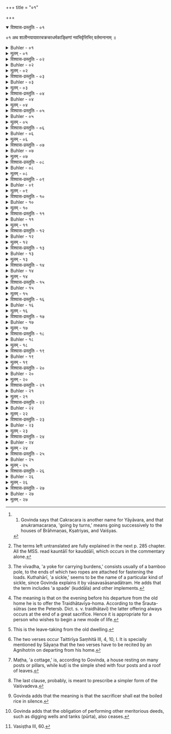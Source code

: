+++
title = "०१"

+++

<details open><summary>विश्वास-प्रस्तुतिः - ०१</summary>

  ०१  अथ शालीनयायावरचक्रचरधर्मकाङ्क्षिणां नवभिर्वृत्तिभिर् वर्तमानानाम् ॥
</details>

<details><summary>Buhler - ०१</summary>

1. As regards (the mode of subsistence called) Shaṇṇivartanī, (that) is (as follows):
</details>


<details><summary>मूलम् - ०१</summary>

  ०१  अथ शालीनयायावरचक्रचरधर्मकाङ्क्षिणां नवभिर्वृत्तिभिर् वर्तमानानाम् ॥
</details>


<details><summary>विश्वास-प्रस्तुतिः - ०२</summary>

०२  तेषां तद्वर्तनाद् वृत्तिर् इत्य् उच्यते ॥
</details>

<details><summary>Buhler - ०२</summary>

2. The term livelihood' (vṛtti) is used because they subsist thereby (tadvartanāt).
</details>

<details><summary>मूलम् - ०२</summary>

०२  तेषां तद्वर्तनाद् वृत्तिर् इत्य् उच्यते ॥
</details>

<details><summary>विश्वास-प्रस्तुतिः - ०३</summary>

०३  शालाश्रयत्वाच् छालीनत्वम् ॥
</details>

<details><summary>Buhler - ०३</summary>

3. The word Sālīna (is used) because they dwell in houses (śālā).
</details>

<details><summary>मूलम् - ०३</summary>

०३  शालाश्रयत्वाच् छालीनत्वम् ॥
</details>

<details><summary>विश्वास-प्रस्तुतिः - ०४</summary>

०४  वृत्त्या वरया यातीति यायावरत्वम् ॥
</details>

<details><summary>Buhler - ०४</summary>

4. To be a Yāyāvara (means that one) goes on by means of a most excellent livelihood (vṛttyā varayā yāti).
</details>

<details><summary>मूलम् - ०४</summary>

०४  वृत्त्या वरया यातीति यायावरत्वम् ॥
</details>

<details><summary>विश्वास-प्रस्तुतिः - ०५</summary>

०५  अनुक्रमेण चरणाच् चक्रचरत्वम् ॥ [k: अनुक्रमचरणाच्]
</details>

<details><summary>Buhler - ०५</summary>

5. The term Cakracara is derived from going by turns (to the houses of rich men). [^1] 


[^1]:  1. Govinda says that Cakracara is another name for Yāyāvara, and that anukramacaraṇa, 'going by turns,' means going successively to the houses of Brāhmaṇas, Kṣatriyas, and Vaiśyas.
</details>

<details><summary>मूलम् - ०५</summary>

०५  अनुक्रमेण चरणाच् चक्रचरत्वम् ॥ [k: अनुक्रमचरणाच्]
</details>

<details><summary>विश्वास-प्रस्तुतिः - ०६</summary>

०६  ता अनुव्याख्यास्यामः ॥
</details>

<details><summary>Buhler - ०६</summary>

6. We will explain those (above-mentioned means of livelihood) in their proper order.
</details>

<details><summary>मूलम् - ०६</summary>

०६  ता अनुव्याख्यास्यामः ॥
</details>

<details><summary>विश्वास-प्रस्तुतिः - ०७</summary>

०७  षण्णिवर्तनी कौद्दाली ध्रुवा संप्रक्षालनीसमूहा फालनी शिलोञ्छा कापोतासिद्धेच्छेति नवैताः ॥ [k: कोद्दाली॥।पालिनी सिलोञ्छा]
</details>

<details><summary>Buhler - ०७</summary>

7. They are nine, (viz.) Shaṇṇivartanī, Kauddāli, Dhruvā, Samprakṣālanī, Samūhā, Pālanī, Siloñchā, Kapotā, and Siddhoñchā. [^2] 


[^2]:  The terms left untranslated are fully explained in the next p. 285 chapter. All the MSS. read kauntālī for kauddālī, which occurs in the commentary alone.
</details>

<details><summary>मूलम् - ०७</summary>

०७  षण्णिवर्तनी कौद्दाली ध्रुवा संप्रक्षालनीसमूहा फालनी शिलोञ्छा कापोतासिद्धेच्छेति नवैताः ॥ [k: कोद्दाली॥।पालिनी सिलोञ्छा]
</details>

<details><summary>विश्वास-प्रस्तुतिः - ०८</summary>

०८  तासाम् एव वान्यापि दशमी वृत्तिर् भवति ॥ [k: वृद्धिर्]
</details>

<details><summary>Buhler - ०८</summary>

8. (In addition) to these there is a tenth way of living, viz. forest-life.
</details>

<details><summary>मूलम् - ०८</summary>

०८  तासाम् एव वान्यापि दशमी वृत्तिर् भवति ॥ [k: वृद्धिर्]
</details>

<details><summary>विश्वास-प्रस्तुतिः - ०९</summary>

०९  आ नववृत्तेः ॥
</details>

<details><summary>Buhler - ०९</summary>

9. (If he desires to adopt) any of the nine ways of living,
</details>

<details><summary>मूलम् - ०९</summary>

०९  आ नववृत्तेः ॥
</details>

<details><summary>विश्वास-प्रस्तुतिः - १०</summary>

१०  केशश्मश्रुलोमनखानि वापयित्वोपकल्पयते ॥
</details>

<details><summary>Buhler - १०</summary>

10. He causes the hair of his head, his beard, the hair on his body, and his nails to be cut, and besides gets ready (the following objects),
</details>

<details><summary>मूलम् - १०</summary>

१०  केशश्मश्रुलोमनखानि वापयित्वोपकल्पयते ॥
</details>

<details><summary>विश्वास-प्रस्तुतिः - ११</summary>

११  कृष्णाजिनं कमण्डलुं यष्टिं वीवधं कुतपहारम् इति ॥ [k:कुथहारिम्]
</details>

<details><summary>Buhler - ११</summary>

11. (Viz.) the skin of a black antelope, a water-pot, a staff, a yoke for carrying burdens, (and) a sickle. [^3] 


[^3]:  The vīvadha, 'a yoke for carrying burdens,' consists usually of a bamboo pole, to the ends of which two ropes are attached for fastening the loads. Kuthahārī, 'a sickle,' seems to be the name of a particular kind of sickle, since Govinda explains it by vāsavasāsanadātram. He adds that the term includes 'a spade' (kuddāla) and other implements.
</details>

<details><summary>मूलम् - ११</summary>

११  कृष्णाजिनं कमण्डलुं यष्टिं वीवधं कुतपहारम् इति ॥ [k:कुथहारिम्]
</details>

<details><summary>विश्वास-प्रस्तुतिः - १२</summary>

१२  त्रैधातवीयेनेष्ट्वा प्रस्थास्यति वैश्वानर्या वा ॥
</details>

<details><summary>Buhler - १२</summary>

12. He desires to go forth, after having offered a Traidhātavīya (offering) or a Vaiśvānarī (iṣṭi). [^4] 


[^4]:  The meaning is that on the evening before his departure from the old home he is to offer the Traidhātavīya-homa. According to the Śrauta-sūtras (see the Petersb. Dict. s. v. traidhātavī) the latter offering always occurs at the end of a great sacrifice. Hence it is appropriate for a person who wishes to begin a new mode of life.
</details>

<details><summary>मूलम् - १२</summary>

१२  त्रैधातवीयेनेष्ट्वा प्रस्थास्यति वैश्वानर्या वा ॥
</details>

<details><summary>विश्वास-प्रस्तुतिः - १३</summary>

१३  अथ प्रातर् उदित आदित्ये यथासूत्रम् अग्नीन्प्रज्वाल्य गार्हपत्य आज्यं विलाप्योत्पूय स्रुक्स्रुवं निष्टप्यसंमृज्य स्रुचि चतुर्गृहीतं गृहीत्वाहवनीये वास्तोष्पतीयंजुहोति ॥ [k omits अथ]
</details>

<details><summary>Buhler - १३</summary>

13. Now on the (following) morning, after the sun has risen, he makes the sacred fires burn brightly, melts butter on the Gārhapatya fire, cleanses it (with Kuśa grass), heats the (spoons called) Sruc and Sruva, cleans (them), takes out four (spoonfuls of butter) in the Sruc, and offers the Vāstoṣpatīya (oblation) in the Āhavanīya fire according to (the rules of his) Sūtra. [^5] 


[^5]:  This is the leave-taking from the old dwelling.
</details>

<details><summary>मूलम् - १३</summary>

१३  अथ प्रातर् उदित आदित्ये यथासूत्रम् अग्नीन्प्रज्वाल्य गार्हपत्य आज्यं विलाप्योत्पूय स्रुक्स्रुवं निष्टप्यसंमृज्य स्रुचि चतुर्गृहीतं गृहीत्वाहवनीये वास्तोष्पतीयंजुहोति ॥ [k omits अथ]
</details>

<details><summary>विश्वास-प्रस्तुतिः - १४</summary>

१४  वास्तोष्पते प्रति जानीह्य् अस्मान् इति पुरोनुवाक्याम् अनूच्य । वास्तोष्पते शग्मया संसदा त इति याज्यया जुहोति ॥
</details>

<details><summary>Buhler - १४</summary>

14. Having recited the Puronuvākyā (verse), 'O lord of the dwelling, permit us,' &c., he offers (the oblation) with the Yājyā verse, 'O lord of the dwelling, with thy kind company,' &c. [^6] 


[^6]:  The two verses occur Taittirīya Saṃhitā III, 4, 10, I. It is specially mentioned by Sāyaṇa that the two verses have to be recited by an Agnihotrin on departing from his home.
</details>

<details><summary>मूलम् - १४</summary>

१४  वास्तोष्पते प्रति जानीह्य् अस्मान् इति पुरोनुवाक्याम् अनूच्य । वास्तोष्पते शग्मया संसदा त इति याज्यया जुहोति ॥
</details>

<details><summary>विश्वास-प्रस्तुतिः - १५</summary>

१५  सर्व एवाहिताग्निर् इत्य् एके ॥
</details>

<details><summary>Buhler - १५</summary>

15. Some (declare that) every person who has kindled the sacred fires (shall offer these Homas).
</details>

<details><summary>मूलम् - १५</summary>

१५  सर्व एवाहिताग्निर् इत्य् एके ॥
</details>

<details><summary>विश्वास-प्रस्तुतिः - १६</summary>

१६  यायावर इत्य् एके ॥
</details>

<details><summary>Buhler - १६</summary>

16. Others (say that) a Yāyāvara alone (shall do it).
</details>

<details><summary>मूलम् - १६</summary>

१६  यायावर इत्य् एके ॥
</details>

<details><summary>विश्वास-प्रस्तुतिः - १७</summary>

१७  निर्गत्य ग्रामान्ते ग्रामसीमान्ते वावतिष्ठते । तत्रकुटीं मठं वा करोति कृतं वा प्रविशति ॥
</details>

<details><summary>Buhler - १७</summary>

17. After departing (from his house), he stops at the extremity of the village, or at the extremity of the boundary of the village, builds there a hut or a cottage, and enters that. [^7] 


[^7]:  Maṭha, 'a cottage,' is, according to Govinda, a house resting on many posts or pillars, while kuṭī is the simple shed with four posts and a roof of leaves.
</details>

<details><summary>मूलम् - १७</summary>

१७  निर्गत्य ग्रामान्ते ग्रामसीमान्ते वावतिष्ठते । तत्रकुटीं मठं वा करोति कृतं वा प्रविशति ॥
</details>

<details><summary>विश्वास-प्रस्तुतिः - १८</summary>

१८  कृष्णाजिनादीनाम् उपकॢप्तानां यस्मिन्न् अर्थे येन येन यत्प्रयोजनं तेन तेन तत् कुर्यात् ॥ [k: यस्मिन् यस्मिन्न्]
</details>

<details><summary>Buhler - १८</summary>

18. Let him use the skin of the black antelope and the other (objects) which he has prepared for the several purposes which they are intended to serve.
</details>

<details><summary>मूलम् - १८</summary>

१८  कृष्णाजिनादीनाम् उपकॢप्तानां यस्मिन्न् अर्थे येन येन यत्प्रयोजनं तेन तेन तत् कुर्यात् ॥ [k: यस्मिन् यस्मिन्न्]
</details>

<details><summary>विश्वास-प्रस्तुतिः - १९</summary>

१९  प्रसिद्धम् अग्नीनां परिचरणम् । प्रसिद्धंदर्शपूर्णमासाभ्यां यजनम् । प्रसिद्धः पञ्चानां महतां यज्ञानामनुप्रयोगः । उत्पन्नानाम् ओषधीनां निर्वापणं दृष्टं भवति ॥
</details>

<details><summary>Buhler - १९</summary>

19. Known (is) the (duty of) serving the fires; known (is) the (duty of) offering the new and full moon sacrifices; known (is) the successive performance of the five Mahāyajñas; it is seen that the vegetables, which have been produced, are offered. [^8] 


[^8]:  The last clause, probably, is meant to prescribe a simpler form of the Vaiśvadeva.
</details>

<details><summary>मूलम् - १९</summary>

१९  प्रसिद्धम् अग्नीनां परिचरणम् । प्रसिद्धंदर्शपूर्णमासाभ्यां यजनम् । प्रसिद्धः पञ्चानां महतां यज्ञानामनुप्रयोगः । उत्पन्नानाम् ओषधीनां निर्वापणं दृष्टं भवति ॥
</details>

<details><summary>विश्वास-प्रस्तुतिः - २०</summary>

२०  विश्वेभ्यो देवेभ्यो जुष्टं निर्वपामीति वा तूष्णीं वा ताःसंस्कृत्य साधयति ॥
</details>

<details><summary>Buhler - २०</summary>

20. He hallows those (vegetables), either (reciting the text),' I offer what is agreeable to all the gods,' or silently, and cooks (them). [^9] 


[^9]:  Govinda adds that the meaning is that the sacrificer shall eat the boiled rice in silence.
</details>

<details><summary>मूलम् - २०</summary>

२०  विश्वेभ्यो देवेभ्यो जुष्टं निर्वपामीति वा तूष्णीं वा ताःसंस्कृत्य साधयति ॥
</details>

<details><summary>विश्वास-प्रस्तुतिः - २१</summary>

२१  तस्याध्यापनयाजनप्रतिग्रहा निवर्तन्ते ऽन्ये चयज्ञक्रतव इति ॥
</details>

<details><summary>Buhler - २१</summary>

21. For such (a man the duty of) teaching, sacrificing for others, accepting gifts, and (performing) other sacrifices (than those mentioned) ceases. [^10] 


[^10]:  Govinda adds that the obligation of performing other meritorious deeds, such as digging wells and tanks (pūrta), also ceases.
</details>

<details><summary>मूलम् - २१</summary>

२१  तस्याध्यापनयाजनप्रतिग्रहा निवर्तन्ते ऽन्ये चयज्ञक्रतव इति ॥
</details>

<details><summary>विश्वास-प्रस्तुतिः - २२</summary>

२२  हविष्यं च व्रतोपायनीयं दृष्टं भवति ॥
</details>

<details><summary>Buhler - २२</summary>

22. (The use of) sacrificial food fit to be eaten during the performance of a vow is seen;
</details>

<details><summary>मूलम् - २२</summary>

२२  हविष्यं च व्रतोपायनीयं दृष्टं भवति ॥
</details>

<details><summary>विश्वास-प्रस्तुतिः - २३</summary>

२३  तद् यथा सर्पिर्मिश्रं दधिमिश्रम् अक्षारलवणम् अपिशितम् अपर्युषितम् ॥ [k omits: तद् यथा]
</details>

<details><summary>Buhler - २३</summary>

23. That is as follows: (his food may be) mixed with clarified butter or sour milk, (it must) not (contain) pungent condiments or salt, nor meat, nor (be) stale.
</details>

<details><summary>मूलम् - २३</summary>

२३  तद् यथा सर्पिर्मिश्रं दधिमिश्रम् अक्षारलवणम् अपिशितम् अपर्युषितम् ॥ [k omits: तद् यथा]
</details>

<details><summary>विश्वास-प्रस्तुतिः - २४</summary>

२४  ब्रह्मचर्यम् ऋतौ वा गच्छति ॥
</details>

<details><summary>Buhler - २४</summary>

24: (He shall remain) chaste, or approach (his wife) in season.
</details>

<details><summary>मूलम् - २४</summary>

२४  ब्रह्मचर्यम् ऋतौ वा गच्छति ॥
</details>

<details><summary>विश्वास-प्रस्तुतिः - २५</summary>

२५  पर्वणिपर्वणि केशश्मश्रुलोमनखवापनं शौचविधिश् च ॥
</details>

<details><summary>Buhler - २५</summary>

25. (It is necessary) to have the hair of his head, his beard, the hair on his body, and his nails cut on each Parva day, and the rules of purification (are obligatory on him).
</details>

<details><summary>मूलम् - २५</summary>

२५  पर्वणिपर्वणि केशश्मश्रुलोमनखवापनं शौचविधिश् च ॥
</details>

<details><summary>विश्वास-प्रस्तुतिः - २६</summary>

२६  अथाप्य् उदाहरन्ति ।  
श्रूयते द्विविधं शौचं यच् छिष्टैः पर्युपासितम् ।  
बाह्यं निर्लेपनिर्गन्धम् अन्तःशौचम् अहिंसकम् ॥ [k: अहिंसनम्]
</details>

<details><summary>Buhler - २६</summary>

26. Now they quote also (the following verses): 'Two kinds of purification, which the Śiṣṭas reverentially practise, are mentioned in the Veda,--external (purification), which consists in the removal of impure stains and foul smells, and internal (purification), which consists in the abstention from injuring live creatures.'
</details>

<details><summary>मूलम् - २६</summary>

२६  अथाप्य् उदाहरन्ति ।  
श्रूयते द्विविधं शौचं यच् छिष्टैः पर्युपासितम् ।  
बाह्यं निर्लेपनिर्गन्धम् अन्तःशौचम् अहिंसकम् ॥ [k: अहिंसनम्]
</details>

<details><summary>विश्वास-प्रस्तुतिः - २७</summary>

२७  अद्भिः शुध्यन्ति गात्राणि बुद्धिर् ज्ञानेन शुध्यति । [k:शुद्ध्यतीति]  
अहिंसया च भूतात्मा मनः सत्येन शुध्यति ॥ इति ॥
</details>

<details><summary>Buhler - २७</summary>

27. 'The body is purified by water, the understanding by knowledge, the soul of beings by abstention from injuring, (and) the internal organ by truth.' [^11] 


[^11]:  Vasiṣṭha III, 60.
</details>

<details><summary>मूलम् - २७</summary>

२७  अद्भिः शुध्यन्ति गात्राणि बुद्धिर् ज्ञानेन शुध्यति । [k:शुद्ध्यतीति]  
अहिंसया च भूतात्मा मनः सत्येन शुध्यति ॥ इति ॥
</details>
